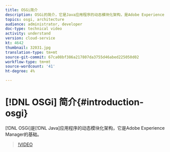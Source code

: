 ```yaml
---
title: OSGi简介
description: OSGi的简介，它是Java应用程序的动态模块化架构，是Adobe Experience Manager的基础。
topics: osgi, architecture
audience: administrator, developer
doc-type: technical video
activity: understand
version: cloud-service
kt: 4642
thumbnail: 32031.jpg
translation-type: tm+mt
source-git-commit: 67ca08bf386a217807da3755d46abed225050d02
workflow-type: tm+mt
source-wordcount: '41'
ht-degree: 4%

---
```



# [!DNL OSGi] 简介{#introduction-osgi}

[!DNL OSGi]是[!DNL Java]应用程序的动态模块化架构，它是Adobe Experience Manager的基础。

>[!VIDEO](https://video.tv.adobe.com/v/32031/?quality=12&learn=on)